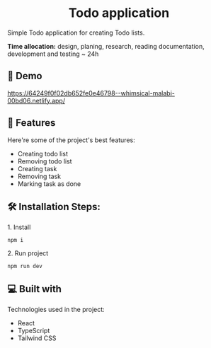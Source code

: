 <h1 align="center" id="title">Todo application</h1>

<p id="description">Simple Todo application for creating Todo lists.</p>

<p id="description"><b>Time allocation:</b> design, planing, research, reading documentation, development and testing ~ 24h</p>

<h2>🚀 Demo</h2>

https://64249f0f02db652fe0e46798--whimsical-malabi-00bd06.netlify.app/

  
  
<h2>🧐 Features</h2>

Here're some of the project's best features:

*   Creating todo list
*   Removing todo list
*   Creating task
*   Removing task
*   Marking task as done

<h2>🛠️ Installation Steps:</h2>

<p>1. Install</p>

```
npm i
```

<p>2. Run project</p>

```
npm run dev
```


  
  
<h2>💻 Built with</h2>

Technologies used in the project:

*   React
*   TypeScript
*   Tailwind CSS
